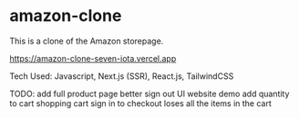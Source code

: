 # amazon-clone

This is a clone of the Amazon storepage.

https://amazon-clone-seven-iota.vercel.app

Tech Used:
Javascript, Next.js (SSR), React.js, TailwindCSS

TODO:
    add full product page
    better sign out UI
    website demo
    add quantity to cart
    shopping cart sign in to checkout loses all the items in the cart
